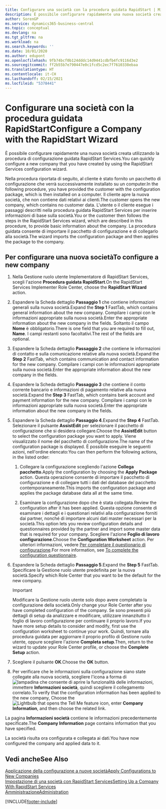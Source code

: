 ```yaml
---
title: Configurare una società con la procedura guidata RapidStart | Microsoft Docs
description: È possibile configurare rapidamente una nuova società creata utilizzando la procedura di configurazione guidata RapidStart Services.
author: SorenGP
ms.service: dynamics365-business-central
ms.topic: conceptual
ms.devlang: na
ms.tgt_pltfrm: na
ms.workload: na
ms.search.keywords: ''
ms.date: 10/01/2020
ms.author: edupont
ms.openlocfilehash: 9fb74bcf0b124dddc14d9441cdbfb4fc9116d3e2
ms.sourcegitcommit: ff2b55b7e790447e0c1fcd5c2ec7f7610338ebaa
ms.translationtype: HT
ms.contentlocale: it-CH
ms.lasthandoff: 02/15/2021
ms.locfileid: "5378441"
---
```

# <a name="configure-a-company-with-the-rapidstart-wizard"></a><span data-ttu-id="48a32-103">Configurare una società con la procedura guidata RapidStart</span><span class="sxs-lookup"><span data-stu-id="48a32-103">Configure a Company with the RapidStart Wizard</span></span>
<span data-ttu-id="48a32-104">È possibile configurare rapidamente una nuova società creata utilizzando la procedura di configurazione guidata RapidStart Services.</span><span class="sxs-lookup"><span data-stu-id="48a32-104">You can quickly configure a new company that you have created by using the RapidStart Services configuration wizard.</span></span>

<span data-ttu-id="48a32-105">Nella procedura riportata di seguito, al cliente è stato fornito un pacchetto di configurazione che verrà successivamente installato su un computer.</span><span class="sxs-lookup"><span data-stu-id="48a32-105">In the following procedure, you have provided the customer with the configuration package, which is then installed on a computer.</span></span> <span data-ttu-id="48a32-106">Il cliente apre la nuova società, che non contiene dati relativi ai clienti.</span><span class="sxs-lookup"><span data-stu-id="48a32-106">The customer opens the new company, which contains no customer data.</span></span> <span data-ttu-id="48a32-107">L'utente o il cliente esegue i passaggi descritti nella procedura guidata RapidStart Services per inserire informazioni di base sulla società.</span><span class="sxs-lookup"><span data-stu-id="48a32-107">You or the customer then follows the steps in the RapidStart Services wizard, which are described in this procedure, to provide basic information about the company.</span></span> <span data-ttu-id="48a32-108">La procedura guidata consente di importare il pacchetto di configurazione e di collegarlo alla società.</span><span class="sxs-lookup"><span data-stu-id="48a32-108">The wizard imports the configuration package and then applies the package to the company.</span></span>  

## <a name="to-configure-a-new-company"></a><span data-ttu-id="48a32-109">Per configurare una nuova società</span><span class="sxs-lookup"><span data-stu-id="48a32-109">To configure a new company</span></span>  
1. <span data-ttu-id="48a32-110">Nella Gestione ruolo utente Implementatore di RapidStart Services, scegli l'azione **Procedura guidata RapidStart**.</span><span class="sxs-lookup"><span data-stu-id="48a32-110">On the RapidStart Services Implementer Role Center, choose the **RapidStart Wizard** action.</span></span>  
2. <span data-ttu-id="48a32-111">Espandere la Scheda dettaglio **Passaggio 1** che contiene informazioni generali sulla nuova società.</span><span class="sxs-lookup"><span data-stu-id="48a32-111">Expand the **Step 1** FastTab, which contains general information about the new company.</span></span> <span data-ttu-id="48a32-112">Compilare i campi con le informazioni appropriate sulla nuova società.</span><span class="sxs-lookup"><span data-stu-id="48a32-112">Enter the appropriate information about the new company in the fields.</span></span> <span data-ttu-id="48a32-113">Soltanto il campo **Nome** è obbligatorio.</span><span class="sxs-lookup"><span data-stu-id="48a32-113">There is one field that you are required to fill out, **Name**.</span></span> <span data-ttu-id="48a32-114">I campi restanti sono facoltativi.</span><span class="sxs-lookup"><span data-stu-id="48a32-114">The rest of the fields are optional.</span></span>  
3. <span data-ttu-id="48a32-115">Espandere la Scheda dettaglio **Passaggio 2** che contiene le informazioni di contatto e sulla comunicazione relative alla nuova società.</span><span class="sxs-lookup"><span data-stu-id="48a32-115">Expand the **Step 2** FastTab, which contains communication and contact information for the new company.</span></span> <span data-ttu-id="48a32-116">Compilare i campi con le informazioni appropriate sulla nuova società.</span><span class="sxs-lookup"><span data-stu-id="48a32-116">Enter the appropriate information about the new company in the fields.</span></span>
4. <span data-ttu-id="48a32-117">Espandere la Scheda dettaglio **Passaggio 3** che contiene il conto corrente bancario e informazioni di pagamento relative alla nuova società.</span><span class="sxs-lookup"><span data-stu-id="48a32-117">Expand the **Step 3** FastTab, which contains bank account and payment information for the new company.</span></span> <span data-ttu-id="48a32-118">Compilare i campi con le informazioni appropriate sulla nuova società.</span><span class="sxs-lookup"><span data-stu-id="48a32-118">Enter the appropriate information about the new company in the fields.</span></span>  
5. <span data-ttu-id="48a32-119">Espandere la Scheda dettaglio **Passaggio 4**.</span><span class="sxs-lookup"><span data-stu-id="48a32-119">Expand the **Step 4** FastTab.</span></span> <span data-ttu-id="48a32-120">Selezionare il pulsante **AssistEdit** per selezionare il pacchetto di configurazione che si desidera collegare.</span><span class="sxs-lookup"><span data-stu-id="48a32-120">Choose the **AssistEdit** button to select the configuration package you want to apply.</span></span> <span data-ttu-id="48a32-121">Viene visualizzato il nome del pacchetto di configurazione.</span><span class="sxs-lookup"><span data-stu-id="48a32-121">The name of the configuration package is displayed.</span></span> <span data-ttu-id="48a32-122">È possibile eseguire le seguenti azioni, nell'ordine elencato:</span><span class="sxs-lookup"><span data-stu-id="48a32-122">You can then perform the following actions, in the listed order:</span></span>  

    1. <span data-ttu-id="48a32-123">Collegare la configurazione scegliendo l'azione **Collega pacchetto**.</span><span class="sxs-lookup"><span data-stu-id="48a32-123">Apply the configuration by choosing the **Apply Package** action.</span></span> <span data-ttu-id="48a32-124">Questa operazione consente di importare il pacchetto di configurazione e di collegare tutti i dati del database del pacchetto contemporaneamente.</span><span class="sxs-lookup"><span data-stu-id="48a32-124">This imports the configuration package and applies the package database data all at the same time.</span></span>  

    2. <span data-ttu-id="48a32-125">Esaminare la configurazione dopo che è stata collegata.</span><span class="sxs-lookup"><span data-stu-id="48a32-125">Review the configuration after it has been applied.</span></span> <span data-ttu-id="48a32-126">Questa opzione consente di esaminare i dettagli e i questionari relativi alla configurazione forniti dai partner, nonché di importare alcuni dati master necessari per la società.</span><span class="sxs-lookup"><span data-stu-id="48a32-126">This option lets you review configuration details and questionnaires provided by the partner and import some master data that is required for your company.</span></span> <span data-ttu-id="48a32-127">Scegliere l'azione **Foglio di lavoro configurazione**.</span><span class="sxs-lookup"><span data-stu-id="48a32-127">Choose the **Configuration Worksheet** action.</span></span> <span data-ttu-id="48a32-128">Per ulteriori informazioni, vedere [Per completare il questionario di configurazione](admin-gather-customer-setup-values.md#to-complete-the-configuration-questionnaire).</span><span class="sxs-lookup"><span data-stu-id="48a32-128">For more information, see [To complete the configuration questionnaire](admin-gather-customer-setup-values.md#to-complete-the-configuration-questionnaire).</span></span>  

6. <span data-ttu-id="48a32-129">Espandere la Scheda dettaglio **Passaggio 5**.</span><span class="sxs-lookup"><span data-stu-id="48a32-129">Expand the **Step 5** FastTab.</span></span> <span data-ttu-id="48a32-130">Specificare la Gestione ruolo utente predefinita per la nuova società.</span><span class="sxs-lookup"><span data-stu-id="48a32-130">Specify which Role Center that you want to be the default for the new company.</span></span>  

    > [!IMPORTANT]  
    >  <span data-ttu-id="48a32-131">Modificare la Gestione ruolo utente solo dopo avere completato la configurazione della società.</span><span class="sxs-lookup"><span data-stu-id="48a32-131">Only change your Role Center after you have completed configuration of the company.</span></span> <span data-ttu-id="48a32-132">Se sono presenti più dettagli di setup da analizzare e modificare, utilizzare innanzitutto il foglio di lavoro configurazione per continuare il proprio lavoro.</span><span class="sxs-lookup"><span data-stu-id="48a32-132">If you have more setup details to consider and modify, first use the configuration worksheet to continue your work.</span></span> <span data-ttu-id="48a32-133">Quindi, tornare alla procedura guidata per aggiornare il proprio profilo di Gestione ruolo utente, oppure scegliere l'azione **Completa setup**.</span><span class="sxs-lookup"><span data-stu-id="48a32-133">Then, return to the wizard to update your Role Center profile, or choose the **Complete Setup** action.</span></span>

7. <span data-ttu-id="48a32-134">Scegliere il pulsante **OK**.</span><span class="sxs-lookup"><span data-stu-id="48a32-134">Choose the **OK** button.</span></span>  
8. <span data-ttu-id="48a32-135">Per verificare che le informazioni sulla configurazione siano state collegate alla nuova società, scegliere l'icona a forma di ![lampadina che consente di aprire la funzionalità delle informazioni](media/ui-search/search_small.png "Informazioni sull'operazione che si desidera eseguire"), immettere **Informazioni società**, quindi scegliere il collegamento correlato.</span><span class="sxs-lookup"><span data-stu-id="48a32-135">To verify that the configuration information has been applied to the new company, Choose the ![Lightbulb that opens the Tell Me feature](media/ui-search/search_small.png "Tell me what you want to do") icon, enter **Company Information**, and then choose the related link.</span></span>

<span data-ttu-id="48a32-136">La pagina **Informazioni società** contiene le informazioni precedentemente specificate.</span><span class="sxs-lookup"><span data-stu-id="48a32-136">The **Company Information** page contains information that you have specified.</span></span>   

<span data-ttu-id="48a32-137">La società risulta ora configurata e collegata ai dati.</span><span class="sxs-lookup"><span data-stu-id="48a32-137">You have now configured the company and applied data to it.</span></span>  

## <a name="see-also"></a><span data-ttu-id="48a32-138">Vedi anche</span><span class="sxs-lookup"><span data-stu-id="48a32-138">See Also</span></span>  
[<span data-ttu-id="48a32-139">Applicazione della configurazione a nuove società</span><span class="sxs-lookup"><span data-stu-id="48a32-139">Apply Configurations to New Companies</span></span>](admin-apply-configuration-to-new-companies.md)  
[<span data-ttu-id="48a32-140">Impostazione di una società con RapidStart Services</span><span class="sxs-lookup"><span data-stu-id="48a32-140">Setting Up a Company With RapidStart Services</span></span>](admin-set-up-a-company-with-rapidstart.md)  
[<span data-ttu-id="48a32-141">Amministrazione</span><span class="sxs-lookup"><span data-stu-id="48a32-141">Administration</span></span>](admin-setup-and-administration.md)


[!INCLUDE[footer-include](includes/footer-banner.md)]